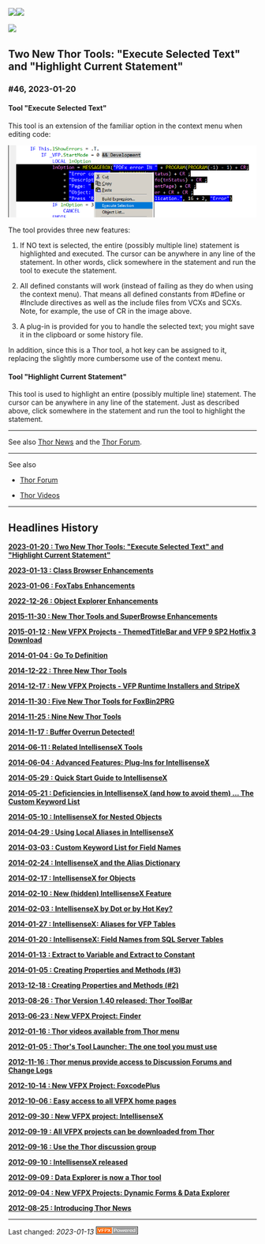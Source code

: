 ![](Images/Thor.png)![](Images/Thor_news.png)  

![](Images/Thor_greenline.png)

**Two New Thor Tools: "Execute Selected Text" and "Highlight Current Statement"** 
---

### #46, 2023-01-20

#### Tool "Execute Selected Text" ####

This tool is an extension of the familiar option in the context menu when editing code:

![](NewsItems/Images/Item_46_ExecuteSelection.png)

The tool provides three new features:

1. If NO text is selected, the entire (possibly multiple line) statement is highlighted and executed.  The cursor can be anywhere in any line of the statement.  In other words, click somewhere in the statement and run the tool to execute the statement.

1. All defined constants will work (instead of failing as they do when using the context menu).  That means all defined constants from #Define or #Include directives as well as the include files from VCXs and SCXs. Note, for example, the use of CR in the image above.

1. A plug-in is provided for you to handle the selected text; you might save it in the clipboard or some history file.

In addition, since this is a Thor tool, a hot key can be assigned to it, replacing the slightly more cumbersome use of the context menu.

#### Tool "Highlight Current Statement" ####

This tool is used to highlight an entire (possibly multiple line) statement.  The cursor can be anywhere in any line of the statement. Just as described above, click somewhere in the statement and run the tool to highlight the statement.

---
See also [Thor News](../Thor_news.md) and the [Thor Forum](https://groups.google.com/forum/?fromgroups#!forum/FoxProThor).  


---

See also
* [Thor Forum](http://groups.google.com/group/FoxProThor)

* [Thor Videos](Thor_videos.md)

---

Headlines History
---

**[2023-01-20 : Two New Thor Tools: "Execute Selected Text" and "Highlight Current Statement" ](NewsItems/Item_46.md)** 

**[2023-01-13 : Class Browser Enhancements](NewsItems/Item_45.md)** 

**[2023-01-06 : FoxTabs Enhancements](NewsItems/Item_44.md)** 

**[2022-12-26 : Object Explorer Enhancements](NewsItems/Item_43.md)** 

**[2015-11-30 : New Thor Tools and SuperBrowse Enhancements](NewsItems/Item_42.md)**

**[2015-01-12 : New VFPX Projects - ThemedTitleBar and VFP 9 SP2 Hotfix 3 Download](NewsItems/Item_41.md)**

**[2014-01-04 : Go To Definition](NewsItems/Tweet_27.md)**

**[2014-12-22 : Three New Thor Tools](NewsItems/Tweet_26.md)**

**[2014-12-17 : New VFPX Projects - VFP Runtime Installers and StripeX](NewsItems/Item_38.md)**

**[2014-11-30 : Five New Thor Tools for FoxBin2PRG](NewsItems/Tweet_25.md)**

**[2014-11-25 : Nine New Thor Tools](NewsItems/Tweet_24.md)**

**[2014-11-17 : Buffer Overrun Detected!](NewsItems/Tweet_23.md)**

**[2014-06-11 : Related IntellisenseX Tools](NewsItems/Tweet_22.md)**

**[2014-06-04 : Advanced Features: Plug-Ins for IntellisenseX](NewsItems/Tweet_21.md)**

**[2014-05-29 : Quick Start Guide to IntellisenseX](NewsItems/Tweet_20.md)**

**[2014-05-21 : Deficiencies in IntellisenseX (and how to avoid them) … The Custom Keyword List](NewsItems/Tweet_19.md)**

**[2014-05-10 : IntellisenseX for Nested Objects](NewsItems/Tweet_18.md)**

**[2014-04-29 : Using Local Aliases in IntellisenseX](NewsItems/Tweet_17.md)**

**[2014-03-03 : Custom Keyword List for Field Names](NewsItems/Tweet_16.md)**

**[2014-02-24 : IntellisenseX and the Alias Dictionary](NewsItems/Tweet_15.md)**

**[2014-02-17 : IntellisenseX for Objects](NewsItems/Tweet_14.md)**

**[2014-02-10 : New (hidden) IntellisenseX Feature](NewsItems/Tweet_13.md)**

**[2014-02-03 : IntellisenseX by Dot or by Hot Key?](NewsItems/Tweet_12.md)**

**[2014-01-27 : IntellisenseX: Aliases for VFP Tables](NewsItems/Tweet_11.md)**

**[2014-01-20 : IntellisenseX: Field Names from SQL Server Tables](NewsItems/Tweet_10.md)**

**[2014-01-13 : Extract to Variable and Extract to Constant](NewsItems/Tweet_09.md)**

**[2014-01-05 : Creating Properties and Methods (#3)](NewsItems/Tweet_08.md)**

**[2013-12-18 : Creating Properties and Methods (#2)](NewsItems/Tweet_07.md)**

**[2013-08-26 :  Thor Version 1.40 released: Thor ToolBar](NewsItems/Item_18.md)**

**[2013-06-23 :  New VFPX Project: Finder](NewsItems/Item_17.md)**

**[2012-01-16 :  Thor videos available from Thor menu](NewsItems/Item_14.md)**

**[2012-01-05 :  Thor's Tool Launcher: The one tool you must use](NewsItems/Item_13.md)**

**[2012-11-16 :  Thor menus provide access to Discussion Forums and Change Logs](NewsItems/Item_12.md)**

**[2012-10-14 :  New VFPX Project: FoxcodePlus](NewsItems/Item_10.md)**

**[2012-10-06 :  Easy access to all VFPX home pages](NewsItems/Item_9.md)**

**[2012-09-30 :  New VFPX project: IntellisenseX](NewsItems/Item_8.md)**

**[2012-09-19 :  All VFPX projects can be downloaded from Thor](NewsItems/Item_7.md)**

**[2012-09-16 :  Use the Thor discussion group](NewsItems/Item_6.md)**

**[2012-09-10 :  IntellisenseX released](NewsItems/Item_5.md)**

**[2012-09-09 :  Data Explorer is now a Thor tool](NewsItems/Item_4.md)**

**[2012-09-04 :  New VFPX Projects: Dynamic Forms & Data Explorer](NewsItems/Item_3.md)**

**[2012-08-25 : Introducing Thor News](NewsItems/Item_1.md)**

---


Last changed: _2023-01-13_ ![Picture](Images/vfpxpoweredby_alternative.gif)

